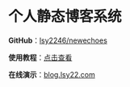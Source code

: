 # 个人静态博客系统

**GitHub**：[lsy2246/newechoes](https://github.com/lsy2246/newechoes)

**使用教程**：[点击查看](https://blog.lsy22.com/articles/echoes博客使用说明)

**在线演示**：[blog.lsy22.com](https://blog.lsy22.com/)
